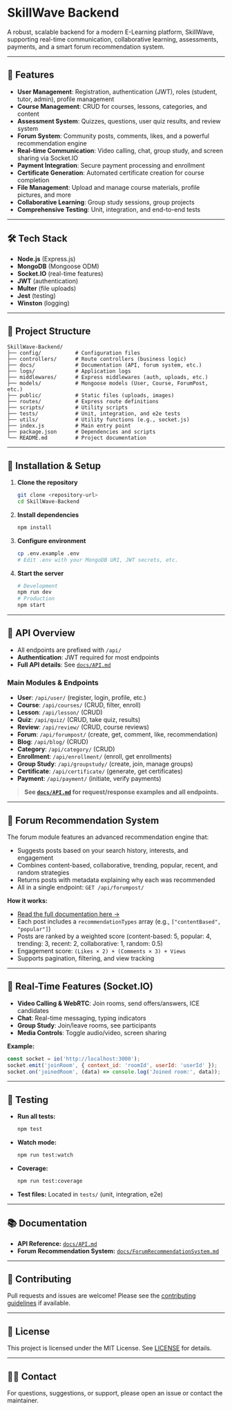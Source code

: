 # SkillWave Backend

A robust, scalable backend for a modern E-Learning platform, SkillWave, supporting real-time communication, collaborative learning, assessments, payments, and a smart forum recommendation system.

---

## 🚀 Features

- **User Management**: Registration, authentication (JWT), roles (student, tutor, admin), profile management
- **Course Management**: CRUD for courses, lessons, categories, and content
- **Assessment System**: Quizzes, questions, user quiz results, and review system
- **Forum System**: Community posts, comments, likes, and a powerful recommendation engine
- **Real-time Communication**: Video calling, chat, group study, and screen sharing via Socket.IO
- **Payment Integration**: Secure payment processing and enrollment
- **Certificate Generation**: Automated certificate creation for course completion
- **File Management**: Upload and manage course materials, profile pictures, and more
- **Collaborative Learning**: Group study sessions, group projects
- **Comprehensive Testing**: Unit, integration, and end-to-end tests

---

## 🛠️ Tech Stack

- **Node.js** (Express.js)
- **MongoDB** (Mongoose ODM)
- **Socket.IO** (real-time features)
- **JWT** (authentication)
- **Multer** (file uploads)
- **Jest** (testing)
- **Winston** (logging)

---

## 📁 Project Structure

```
SkillWave-Backend/
├── config/           # Configuration files
├── controllers/      # Route controllers (business logic)
├── docs/             # Documentation (API, forum system, etc.)
├── logs/             # Application logs
├── middlewares/      # Express middlewares (auth, uploads, etc.)
├── models/           # Mongoose models (User, Course, ForumPost, etc.)
├── public/           # Static files (uploads, images)
├── routes/           # Express route definitions
├── scripts/          # Utility scripts
├── tests/            # Unit, integration, and e2e tests
├── utils/            # Utility functions (e.g., socket.js)
├── index.js          # Main entry point
├── package.json      # Dependencies and scripts
└── README.md         # Project documentation
```

---

## 🔧 Installation & Setup

1. **Clone the repository**
   ```bash
   git clone <repository-url>
   cd SkillWave-Backend
   ```
2. **Install dependencies**
   ```bash
   npm install
   ```
3. **Configure environment**
   ```bash
   cp .env.example .env
   # Edit .env with your MongoDB URI, JWT secrets, etc.
   ```
4. **Start the server**
   ```bash
   # Development
   npm run dev
   # Production
   npm start
   ```

---

## 📡 API Overview

- All endpoints are prefixed with `/api/`
- **Authentication**: JWT required for most endpoints
- **Full API details**: See [`docs/API.md`](docs/API.md)

### Main Modules & Endpoints

- **User**: `/api/user/` (register, login, profile, etc.)
- **Course**: `/api/courses/` (CRUD, filter, enroll)
- **Lesson**: `/api/lesson/` (CRUD)
- **Quiz**: `/api/quiz/` (CRUD, take quiz, results)
- **Review**: `/api/review/` (CRUD, course reviews)
- **Forum**: `/api/forumpost/` (create, get, comment, like, recommendation)
- **Blog**: `/api/blog/` (CRUD)
- **Category**: `/api/category/` (CRUD)
- **Enrollment**: `/api/enrollment/` (enroll, get enrollments)
- **Group Study**: `/api/groupstudy/` (create, join, manage groups)
- **Certificate**: `/api/certificate/` (generate, get certificates)
- **Payment**: `/api/payment/` (initiate, verify payments)

> **See [`docs/API.md`](docs/API.md) for request/response examples and all endpoints.**

---

## 🧠 Forum Recommendation System

The forum module features an advanced recommendation engine that:
- Suggests posts based on your search history, interests, and engagement
- Combines content-based, collaborative, trending, popular, recent, and random strategies
- Returns posts with metadata explaining why each was recommended
- All in a single endpoint: `GET /api/forumpost/`

**How it works:**
- [Read the full documentation here →](docs/ForumRecommendationSystem.md)
- Each post includes a `recommendationTypes` array (e.g., `["contentBased", "popular"]`)
- Posts are ranked by a weighted score (content-based: 5, popular: 4, trending: 3, recent: 2, collaborative: 1, random: 0.5)
- Engagement score: `(Likes × 2) + (Comments × 3) + Views`
- Supports pagination, filtering, and view tracking

---

## 💬 Real-Time Features (Socket.IO)

- **Video Calling & WebRTC**: Join rooms, send offers/answers, ICE candidates
- **Chat**: Real-time messaging, typing indicators
- **Group Study**: Join/leave rooms, see participants
- **Media Controls**: Toggle audio/video, screen sharing

**Example:**
```js
const socket = io('http://localhost:3000');
socket.emit('joinRoom', { context_id: 'roomId', userId: 'userId' });
socket.on('joinedRoom', (data) => console.log('Joined room:', data));
```

---

## 🧪 Testing

- **Run all tests:**
  ```bash
  npm test
  ```
- **Watch mode:**
  ```bash
  npm run test:watch
  ```
- **Coverage:**
  ```bash
  npm run test:coverage
  ```
- **Test files:** Located in `tests/` (unit, integration, e2e)

---

## 📚 Documentation

- **API Reference:** [`docs/API.md`](docs/API.md)
- **Forum Recommendation System:** [`docs/ForumRecommendationSystem.md`](docs/ForumRecommendationSystem.md)

---

## 🤝 Contributing

Pull requests and issues are welcome! Please see the [contributing guidelines](CONTRIBUTING.md) if available.

---

## 📄 License

This project is licensed under the MIT License. See [LICENSE](LICENSE) for details.

---

## 🙋‍♂️ Contact

For questions, suggestions, or support, please open an issue or contact the maintainer. 